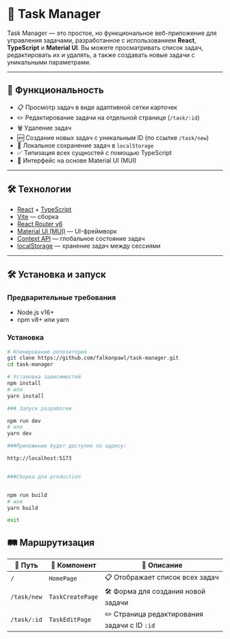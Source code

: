 # 📝 Task Manager

Task Manager — это простое, но функциональное веб-приложение для управления задачами, разработанное с использованием **React**, **TypeScript** и **Material UI**. Вы можете просматривать список задач, редактировать их и удалять, а также создавать новые задачи с уникальными параметрами.

---

## 🚀 Функциональность

- 📋 Просмотр задач в виде адаптивной сетки карточек
- ✏️ Редактирование задачи на отдельной странице (`/task/:id`)
- 🗑️ Удаление задач
- 🆕 Создание новых задач с уникальным ID (по ссылке `/task/new`)
- 💾 Локальное сохранение задач в `localStorage`
- ✅ Типизация всех сущностей с помощью TypeScript
- 🎨 Интерфейс на основе Material UI (MUI)

---

## 🛠️ Технологии

- [React](https://reactjs.org/) + [TypeScript](https://www.typescriptlang.org/)
- [Vite](https://vitejs.dev/) — сборка
- [React Router v6](https://reactrouter.com/)
- [Material UI (MUI)](https://mui.com/) — UI-фреймворк
- [Context API](https://reactjs.org/docs/context.html) — глобальное состояние задач
- [localStorage](https://developer.mozilla.org/en-US/docs/Web/API/Window/localStorage) — хранение задач между сессиями

---

## 🛠️ Установка и запуск

### Предварительные требования

- Node.js v16+
- npm v8+ или yarn

### Установка

```bash
# Клонирование репозитория
git clone https://github.com/falkonpawl/task-manager.git
cd task-manager

# Установка зависимостей
npm install
# или
yarn install

### Запуск разработки

npm run dev
# или
yarn dev

###Приложение будет доступно по адресу:

http://localhost:5173


###Сборка для production


npm run build
# или
yarn build

exit
```

## 🛤️ Маршрутизация

| 🔗 Путь     | 🧩 Компонент     | 📝 Описание                                  |
| ----------- | ---------------- | -------------------------------------------- |
| `/`         | `HomePage`       | 📋 Отображает список всех задач              |
| `/task/new` | `TaskCreatePage` | 🛠️ Форма для создания новой задачи           |
| `/task/:id` | `TaskEditPage`   | ✏️ Страница редактирования задачи с ID `:id` |
